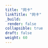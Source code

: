 ```yaml
---
title: "网卡"
linkTitle: "网卡"
_build:
 render: false 
collapsible: true
draft: false
weight: 60
---
```

